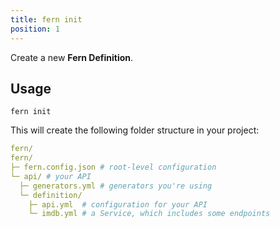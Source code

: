 ```yaml
---
title: fern init
position: 1
---
```


Create a new **Fern Definition**.

## Usage

<!-- markdownlint-disable MD040 MD010 -->

```
fern init
```

This will create the following folder structure in your project:

```yml
fern/
fern/
├─ fern.config.json # root-level configuration
└─ api/ # your API
  ├─ generators.yml # generators you're using
  └─ definition/
    ├─ api.yml  # configuration for your API
    └─ imdb.yml # a Service, which includes some endpoints
```

